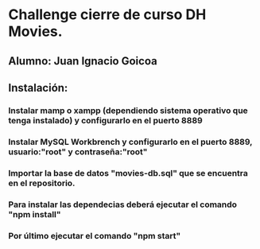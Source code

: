 # Challenge cierre de curso DH Movies.
## Alumno: Juan Ignacio Goicoa
## Instalación:
### Instalar mamp o xampp (dependiendo sistema operativo que tenga instalado) y configurarlo en el puerto 8889
### Instalar MySQL Workbrench y configurarlo en el puerto 8889, usuario:"root" y contraseña:"root"
### Importar la base de datos "movies-db.sql" que se encuentra en el repositorio.
### Para instalar las dependecias deberá ejecutar el comando "npm install"
### Por último ejecutar el comando "npm start"
